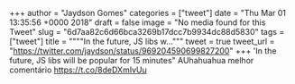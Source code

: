 
+++
author = "Jaydson Gomes"
categories = ["tweet"]
date = "Thu Mar 01 13:35:56 +0000 2018"
draft = false
image = "No media found for this Tweet"
slug = "6d7aa82c6d66bca3269b17dcc7b9934dc88d5830"
tags = ["tweet"]
title = """"In the future, JS libs w..."""
tweet = true
tweet_url = "https://twitter.com/jaydson/status/969204590699827200"
+++
'In the future, JS libs will be popular for 15 minutes" AUhahuahua melhor comentário https://t.co/8deDXmIvUu
